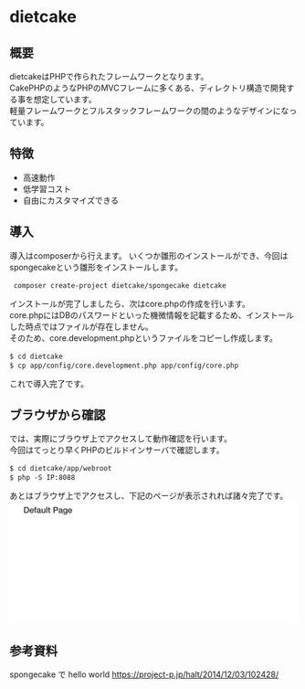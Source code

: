 # dietcake

## 概要
dietcakeはPHPで作られたフレームワークとなります。  
CakePHPのようなPHPのMVCフレームに多くある、ディレクトリ構造で開発する事を想定しています。  
軽量フレームワークとフルスタックフレームワークの間のようなデザインになっています。

## 特徴

* 高速動作
* 低学習コスト
* 自由にカスタマイズできる

## 導入
導入はcomposerから行えます。
いくつか雛形のインストールができ、今回はspongecakeという雛形をインストールします。

```
 composer create-project dietcake/spongecake dietcake
```

インストールが完了しましたら、次はcore.phpの作成を行います。  
core.phpにはDBのパスワードといった機微情報を記載するため、インストールした時点ではファイルが存在しません。  
そのため、core.development.phpというファイルをコピーし作成します。

```
$ cd dietcake
$ cp app/config/core.development.php app/config/core.php
```

これで導入完了です。

## ブラウザから確認
では、実際にブラウザ上でアクセスして動作確認を行います。  
今回はてっとり早くPHPのビルドインサーバで確認します。

```
$ cd dietcake/app/webroot
$ php -S IP:8088
```

あとはブラウザ上でアクセスし、下記のページが表示されれば諸々完了です。
![デフォルトページ](default_page.png)

## 参考資料
spongecake で hello world
https://project-p.jp/halt/2014/12/03/102428/